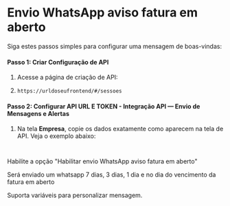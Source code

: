 # Envio WhatsApp aviso fatura em aberto

Siga estes passos simples para configurar uma mensagem de boas-vindas:

#### Passo 1: Criar Configuração de API <a href="#passo-1-criar-configuracao-de-api" id="passo-1-criar-configuracao-de-api"></a>

1. Acesse a página de criação de API:
2. ```
   https://urldoseufrontend/#/sessoes
   ```

#### Passo 2: Configurar API URL E TOKEN - Integração API — Envio de Mensagens e Alertas <a href="#passo-2-configurar-mensagem-de-boas-vindas" id="passo-2-configurar-mensagem-de-boas-vindas"></a>

1. Na tela **Empresa**, copie os dados exatamente como aparecem na tela de API. Veja o exemplo abaixo:

<figure><img src="../.gitbook/assets/image (1).png" alt=""><figcaption></figcaption></figure>

<figure><img src="../.gitbook/assets/image (1) (1).png" alt=""><figcaption></figcaption></figure>

Habilite a opção "Habilitar envio WhatsApp aviso fatura em aberto"

Será enviado um whatsapp 7 dias, 3 dias, 1 dia e no dia do vencimento da fatura em aberto

Suporta variáveis para personalizar mensagem. &#x20;
